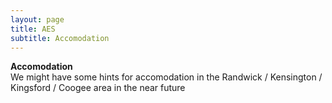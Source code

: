 ```yaml
---
layout: page
title: AES
subtitle: Accomodation
---
```


**Accomodation**  
We might have some hints for accomodation in the Randwick / Kensington / Kingsford / Coogee area in the near future
